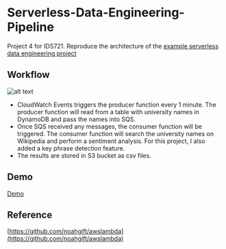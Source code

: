 # Serverless-Data-Engineering-Pipeline
Project 4 for IDS721. Reproduce the architecture of the [example serverless data engineering project](https://github.com/noahgift/awslambda)

## Workflow
![alt text](https://camo.githubusercontent.com/bb29cd924f9eb66730bbf7b0ed069a6ae03d2f1a/68747470733a2f2f757365722d696d616765732e67697468756275736572636f6e74656e742e636f6d2f35383739322f35353335343438332d62616537616638302d353437612d313165392d393930392d6135363231323531303635622e706e67)

- CloudWatch Events triggers the producer function every 1 minute. The producer function will read from a table with university names in DynamoDB and pass the names into SQS.
- Once SQS received any messages, the consumer function will be triggered. The consumer function will search the university names on Wikipedia and perform a sentiment analysis. For this project, I also added a key phrase detection feature.
- The results are stored in S3 bucket as csv files.

## Demo
[Demo](https://user-images.githubusercontent.com/52186510/113527253-ee3e0700-958a-11eb-9768-2aba551f7388.mp4)

## Reference
[https://github.com/noahgift/awslambda](https://github.com/noahgift/awslambda)

